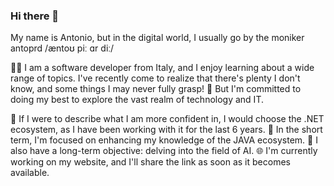 
### Hi there 👋 

My name is Antonio, but in the digital world, I usually go by the moniker antoprd /æntoʊ piː ɑr diː/

🧑‍💻 I am a software developer from Italy, and I enjoy learning about a wide range of topics. 
I've recently come to realize that there's plenty I don't know, and some things I may never fully grasp!
🐌 But I'm committed to doing my best to explore the vast realm of technology and IT.

🔧 If I were to describe what I am more confident in, I would choose the .NET ecosystem, as I have been working with it for the last 6 years. 
🎯 In the short term, I'm focused on enhancing my knowledge of the JAVA ecosystem. 
🌱 I also have a long-term objective: delving into the field of AI.
🌐 I'm currently working on my website, and I'll share the link as soon as it becomes available.

